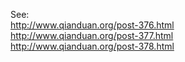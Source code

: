 See:  
http://www.qianduan.org/post-376.html  
http://www.qianduan.org/post-377.html  
http://www.qianduan.org/post-378.html
